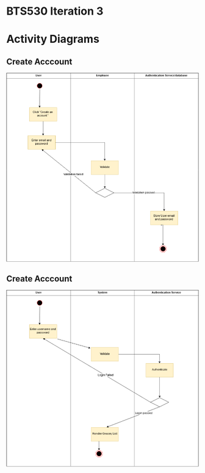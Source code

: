 # BTS530 Iteration 3
# Activity Diagrams

## Create Acccount
![alt text](./Images/BTS530_Iter3_Create-Account.png "Remove Item")

## Create Acccount
![alt text](./Images/BTS530_Iter3_Login.png "Remove Item")